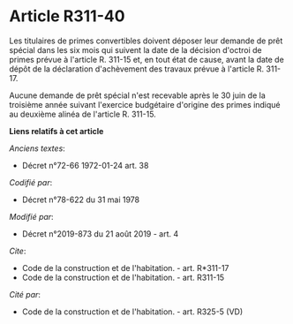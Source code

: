 # Article R311-40

Les titulaires de primes convertibles doivent déposer leur demande de prêt spécial dans les six mois qui suivent la date de
la décision d'octroi de primes prévue à l'article R. 311-15 et, en tout état de cause, avant la date de dépôt de la
déclaration d'achèvement des travaux prévue à l'article R. 311-17. 

Aucune demande de prêt spécial n'est recevable après le 30 juin de la troisième année suivant l'exercice budgétaire d'origine
des primes indiqué au deuxième alinéa de l'article R. 311-15.

**Liens relatifs à cet article**

_Anciens textes_:

  - Décret n°72-66 1972-01-24 art. 38

_Codifié par_:

  - Décret n°78-622 du 31 mai 1978

_Modifié par_:

  - Décret n°2019-873 du 21 août 2019 - art. 4

_Cite_:

  - Code de la construction et de l'habitation. - art. R*311-17
  - Code de la construction et de l'habitation. - art. R311-15

_Cité par_:

  - Code de la construction et de l'habitation. - art. R325-5 (VD)
